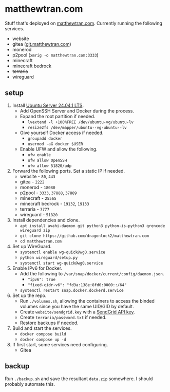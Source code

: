 # matthewtran.com

Stuff that's deployed on [matthewtran.com](https://matthewtran.com). Currently running the following services.

- website
- gitea ([git.matthewtran.com](https://git.matthewtran.com))
- monerod
- p2pool (`xmrig -o matthewtran.com:3333`)
- minecraft
- minecraft bedrock
- ~~terraria~~
- wireguard

## setup

1. Install [Ubuntu Server 24.04.1 LTS](https://ubuntu.com/download/server).
    - Add OpenSSH Server and Docker during the process.
    - Expand the root partition if needed.
        - `lvextend -l +100%FREE /dev/ubuntu-vg/ubuntu-lv`
        - `resize2fs /dev/mapper/ubuntu--vg-ubuntu--lv`
    - Give yourself Docker access if needed.
        - `groupadd docker`
        - `usermod -aG docker $USER`
    - Enable UFW and allow the following.
        - `ufw enable`
        - `ufw allow OpenSSH`
        - `ufw allow 51820/udp`
2. Forward the following ports. Set a static IP if needed.
    - website - `80`, `443`
    - gitea - `2222`
    - monerod - `18080`
    - p2pool - `3333`, `37888`, `37889`
    - minecraft - `25565`
    - minecraft bedrock - `19132`, `19133`
    - terraria - `7777`
    - wireguard - `51820`
3. Install dependencies and clone.
    - `apt install avahi-daemon git python3 python-is-python3 qrencode wireguard zip`
    - `git clone https://github.com/dragonlock2/matthewtran.com`
    - `cd matthewtran.com`
4. Set up WireGuard.
    - `systemctl enable wg-quick@wg0.service`
    - `python wireguard/setup.py`
    - `systemctl start wg-quick@wg0.service`
5. Enable IPv6 for Docker.
    - Add the following to `/var/snap/docker/current/config/daemon.json`.
        - `"ipv6": true`
        - `"fixed-cidr-v6": "fd3a:138e:8fd0:0000::/64"`
    - `systemctl restart snap.docker.dockerd.service`
6. Set up the repo.
    - Run `./volumes.sh`, allowing the containers to access the binded volumes since you have the same UID/GID by default.
    - Create `website/sendgrid.key` with a [SendGrid API key](https://app.sendgrid.com/settings/api_keys).
    - Create `terraria/password.txt` if needed.
    - Restore backups if needed.
7. Build and start the services.
    - `docker compose build`
    - `docker compose up -d`
8. If first start, some services need configuring.
    - Gitea

## backup

Run `./backup.sh` and save the resultant `data.zip` somewhere. I should probably automate this.
